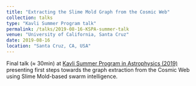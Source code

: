 ```yaml
---
title: "Extracting the Slime Mold Graph from the Cosmic Web"
collection: talks
type: "Kavli Summer Program talk"
permalink: /talks/2019-08-16-KSPA-summer-talk
venue: "University of California, Santa Cruz"
date: 2019-08-16
location: "Santa Cruz, CA, USA"
---
```


Final talk (≈ 30min) at [Kavli Summer Program in Astrophysics (2019)](https://kspa.soe.ucsc.edu/archives/2019/) presenting first steps towards the graph extraction from the Cosmic Web using Slime Mold-based swarm intelligence.
